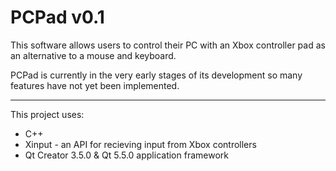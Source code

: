 # PCPad v0.1
This software allows users to control their PC with an Xbox controller pad as an alternative to a mouse and keyboard.

PCPad is currently in the very early stages of its development so many features have not yet been implemented.

---

This project uses:
* C++
* Xinput - an API for recieving input from Xbox controllers
* Qt Creator 3.5.0 & Qt 5.5.0 application framework
